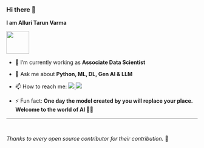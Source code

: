 ### Hi there 👋

**I am Alluri Tarun Varma**

<img src="https://media.giphy.com/media/LnQjpWaON8nhr21vNW/giphy.gif" width="60">

- 🌱 I’m currently working as **Associate Data Scientist**

- 💬 Ask me about **Python, ML, DL, Gen AI & LLM**

- 📫 How to reach me: 
  <a href="mailto:tarunvarmaalluri100@gmail.com,">
    <img src="https://img.shields.io/badge/Gmail-D14836?style=for-the-badge&logo=gmail&logoColor=white" target="_blank">
  </a> 
  <a href="https://www.linkedin.com/in/tarun-varma-alluri?lipi=urn%3Ali%3Apage%3Ad_flagship3_profile_view_base_contact_details%3BDIBbT7W4TjeOuUaaKmOr%2Fw%3D%3D" target="_blank">
    <img src="https://img.shields.io/badge/-LinkedIn-%230077B5?style=for-the-badge&logo=linkedin&logoColor=white" target="_blank">
  </a>

- ⚡ Fun fact: **One day the model created by you will replace your place. Welcome to the world of AI 👾🔥**

---

<br>
<p><i>Thanks to every open source contributor for their contribution.</i> 🤩</p>
